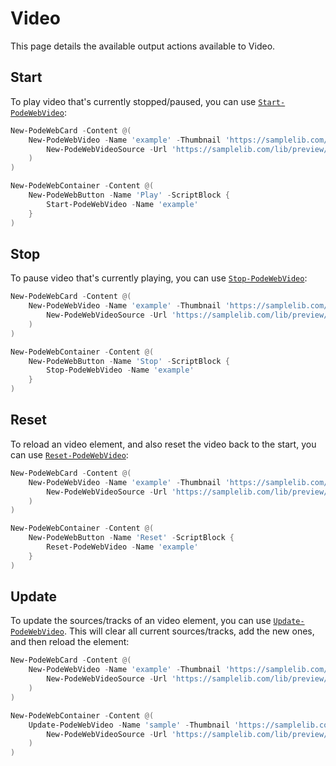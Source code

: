 # Video

This page details the available output actions available to Video.

## Start

To play video that's currently stopped/paused, you can use [`Start-PodeWebVideo`](../../../Functions/Outputs/Start-PodeWebVideo):

```powershell
New-PodeWebCard -Content @(
    New-PodeWebVideo -Name 'example' -Thumbnail 'https://samplelib.com/lib/preview/mp4/sample-5s.jpg' -Source @(
        New-PodeWebVideoSource -Url 'https://samplelib.com/lib/preview/mp4/sample-5s.mp4'
    )
)

New-PodeWebContainer -Content @(
    New-PodeWebButton -Name 'Play' -ScriptBlock {
        Start-PodeWebVideo -Name 'example'
    }
)
```

## Stop

To pause video that's currently playing, you can use [`Stop-PodeWebVideo`](../../../Functions/Outputs/Stop-PodeWebVideo):

```powershell
New-PodeWebCard -Content @(
    New-PodeWebVideo -Name 'example' -Thumbnail 'https://samplelib.com/lib/preview/mp4/sample-5s.jpg' -Source @(
        New-PodeWebVideoSource -Url 'https://samplelib.com/lib/preview/mp4/sample-5s.mp4'
    )
)

New-PodeWebContainer -Content @(
    New-PodeWebButton -Name 'Stop' -ScriptBlock {
        Stop-PodeWebVideo -Name 'example'
    }
)
```

## Reset

To reload an video element, and also reset the video back to the start, you can use [`Reset-PodeWebVideo`](../../../Functions/Outputs/Reset-PodeWebVideo):

```powershell
New-PodeWebCard -Content @(
    New-PodeWebVideo -Name 'example' -Thumbnail 'https://samplelib.com/lib/preview/mp4/sample-5s.jpg' -Source @(
        New-PodeWebVideoSource -Url 'https://samplelib.com/lib/preview/mp4/sample-5s.mp4'
    )
)

New-PodeWebContainer -Content @(
    New-PodeWebButton -Name 'Reset' -ScriptBlock {
        Reset-PodeWebVideo -Name 'example'
    }
)
```

## Update

To update the sources/tracks of an video element, you can use [`Update-PodeWebVideo`](../../../Functions/Outputs/Update-PodeWebVideo). This will clear all current sources/tracks, add the new ones, and then reload the element:

```powershell
New-PodeWebCard -Content @(
    New-PodeWebVideo -Name 'example' -Thumbnail 'https://samplelib.com/lib/preview/mp4/sample-5s.jpg' -Source @(
        New-PodeWebVideoSource -Url 'https://samplelib.com/lib/preview/mp4/sample-5s.mp4'
    )
)

New-PodeWebContainer -Content @(
    Update-PodeWebVideo -Name 'sample' -Thumbnail 'https://samplelib.com/lib/preview/mp4/sample-10s.jpg' -Source @(
        New-PodeWebVideoSource -Url 'https://samplelib.com/lib/preview/mp4/sample-10s.mp4'
    )
)
```

